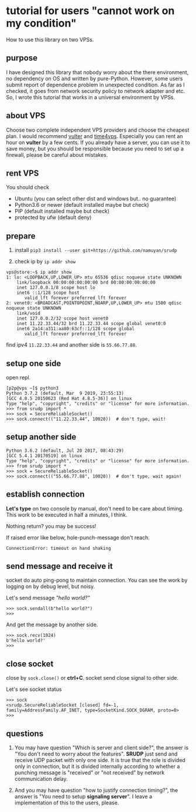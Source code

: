 tutorial for users "cannot work on my condition"
====
How to use this library on two VPSs.

purpose
----
I have designed this library that nobody worry about the there environment,
no dependency on OS and written by pure-Python.
However, some users submit report of dependence problem in unexpected condition.
As far as I checked, it goes from network security policy to network adapter and etc.
So, I wrote this tutorial that works in a universal environment by VPSs.

about VPS
----
Choose two complete independent VPS providers and choose the cheapest plan.
I would recommend [vulter](ttps://www.vultr.com/?ref=7215429) and
[time4vps](ttps://www.time4vps.com/?affid=5018).
Especially you can rent an hour on **vulter** by a few cents.
If you already have a server, you can use it to save money, but
you should be responsible because you need to set up a firewall,
please be careful about mistakes.

rent VPS
----
You should check
* Ubuntu (you can select other dist and windows but.. no guarantee)
* Python3.6 or newer (default installed maybe but check)
* PIP (default installed maybe but check)
* protected by ufw (default deny)

prepare
----
1. install `pip3 install --user git+https://github.com/namuyan/srudp`

2. check ip by `ip addr show`
```shell script
vps@store:~$ ip addr show
1: lo: <LOOPBACK,UP,LOWER_UP> mtu 65536 qdisc noqueue state UNKNOWN 
    link/loopback 00:00:00:00:00:00 brd 00:00:00:00:00:00
    inet 127.0.0.1/8 scope host lo
    inet6 ::1/128 scope host 
       valid_lft forever preferred_lft forever
2: venet0: <BROADCAST,POINTOPOINT,NOARP,UP,LOWER_UP> mtu 1500 qdisc noqueue state UNKNOWN 
    link/void 
    inet 127.0.0.2/32 scope host venet0
    inet 11.22.33.44/32 brd 11.22.33.44 scope global venet0:0
    inet6 2a14:a311:aa80:63cf::1/128 scope global 
       valid_lft forever preferred_lft forever
```
find ipv4 `11.22.33.44` and another side is `55.66.77.88`.

setup one side
----
open repl.
````shell script
[p2p@vps ~]$ python3
Python 3.7.2 (default, Mar  9 2019, 23:55:13) 
[GCC 4.8.5 20150623 (Red Hat 4.8.5-36)] on linux
Type "help", "copyright", "credits" or "license" for more information.
>>> from srudp import *
>>> sock = SecureReliableSocket()
>>> sock.connect(("11.22.33.44", 10020))  # don't type, wait!
````

setup another side
----
```shell script
Python 3.6.2 (default, Jul 20 2017, 08:43:29) 
[GCC 5.4.1 20170519] on linux
Type "help", "copyright", "credits" or "license" for more information.
>>> from srudp import *
>>> sock = SecureReliableSocket()
>>> sock.connect(("55.66.77.88", 10020))  # don't type, wait again!
```

establish connection
----
**Let's type** on two console by manual, don't need to be care about timing.
This work to be executed in half a minutes, I think.

Nothing return? you may be success!

If raised error like below, hole-punch-message don't reach.
```text
ConnectionError: timeout on hand shaking
```

send message and receive it
----
socket do auto ping-pong to maintain connection.
You can see the work by logging on by debug level, but noisy.

Let's send message *"hello world?"*
````shell script
>>> sock.sendall(b"hello world?")
>>>
````

And get the message by another side.
```shell script
>>> sock.recv(1024)
b'hello world?'
>>> 
```

close socket
----
close by `sock.close()` or **ctrl+C**.
socket send close signal to other side.

Let's see socket status
```shell script
>>> sock
<srudp.SecureReliableSocket [closed] fd=-1, family=AddressFamily.AF_INET, type=SocketKind.SOCK_DGRAM, proto=0>
>>>
```

questions
----
1. You may have question "Which is server and client side?",
the answer is "You don't need to worry about the features".
**SRUDP** just send and receive UDP packet with only one side.
It is true that the role is divided only in connection,
but it is divided internally according to whether a punching message is "received"
or "not received" by network communication delay.

2. And you may have question "how to justify connection timing?",
the answer is "You need to setup **signaling server**".
I leave a implementation of this to the users, please.
